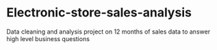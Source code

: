 # Electronic-store-sales-analysis
Data cleaning and analysis project on 12 months of sales data to answer high level business questions
